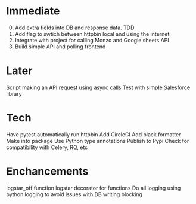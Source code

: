 # Immediate

0. Add extra fields into DB and response data. TDD
1. Add flag to swtich between httpbin local and using the internet
2. Integrate with project for calling Monzo and Google sheets API
3. Build simple API and polling frontend

# Later

Script making an API request using async calls
Test with simple Salesforce library

# Tech

Have pytest automatically run httpbin
Add CircleCI
Add black formatter
Make into package
Use Python type annotations
Publish to Pypi
Check for compatibility with Celery, RQ, etc

# Enchancements

logstar_off function
logstar decorator for functions
Do all logging using python logging to avoid issues with DB writing blocking